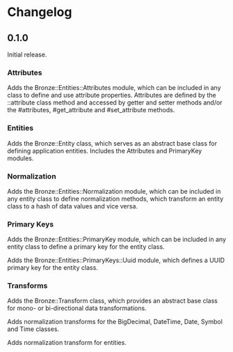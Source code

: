 # Changelog

## 0.1.0

Initial release.

### Attributes

Adds the Bronze::Entities::Attributes module, which can be included in any class to define and use attribute properties. Attributes are defined by the ::attribute class method and accessed by getter and setter methods and/or the #attributes, #get_attribute and #set_attribute methods.

### Entities

Adds the Bronze::Entity class, which serves as an abstract base class for defining application entities. Includes the Attributes and PrimaryKey modules.

### Normalization

Adds the Bronze::Entities::Normalization module, which can be included in any entity class to define normalization methods, which transform an entity class to a hash of data values and vice versa.

### Primary Keys

Adds the Bronze::Entities::PrimaryKey module, which can be included in any entity class to define a primary key for the entity class.

Adds the Bronze::Entities::PrimaryKeys::Uuid module, which defines a UUID primary key for the entity class.

### Transforms

Adds the Bronze::Transform class, which provides an abstract base class for mono- or bi-directional data transformations.

Adds normalization transforms for the BigDecimal, DateTime, Date, Symbol and Time classes.

Adds normalization transform for entities.
